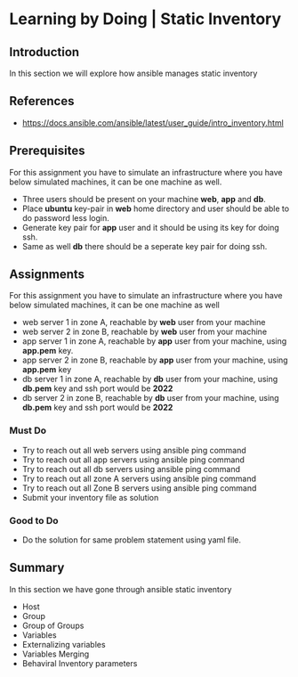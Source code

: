 # Learning by Doing | Static Inventory

## Introduction
In this section we will explore how ansible manages static inventory

## References
* https://docs.ansible.com/ansible/latest/user_guide/intro_inventory.html

## Prerequisites
For this assignment you have to simulate an infrastructure where you have below simulated machines, it can be one machine as well.
- Three users should be present on your machine **web**, **app** and **db**.
- Place **ubuntu** key-pair in **web** home directory and user should be able to do password less login.
- Generate key pair for **app** user and it should be using its key for doing ssh.
- Same as well **db** there should be a seperate key pair for doing ssh.

## Assignments
For this assignment you have to simulate an infrastructure where you have below simulated machines, it can be one machine as well
* web server 1 in zone A, reachable by **web** user from your machine
* web server 2 in zone B, reachable by **web** user from your machine
* app server 1 in zone A, reachable by **app** user from your machine, using **app.pem** key.
* app server 2 in zone B, reachable by **app** user from your machine, using **app.pem** key
* db server 1 in zone A, reachable by **db** user from your machine, using **db.pem** key and ssh port would be **2022** 
* db server 2 in zone B, reachable by **db** user from your machine, using **db.pem** key and ssh port would be **2022** 

### Must Do
* Try to reach out all web servers using ansible ping command
* Try to reach out all app servers using ansible ping command
* Try to reach out all db servers using ansible ping command
* Try to reach out all zone A servers using ansible ping command
* Try to reach out all Zone B servers using ansible ping command
* Submit your inventory file as solution

### Good to Do
* Do the solution for same problem statement using yaml file.

## Summary
In this section we have gone through ansible static inventory
* Host
* Group
* Group of Groups
* Variables
* Externalizing variables
* Variables Merging
* Behaviral Inventory parameters
